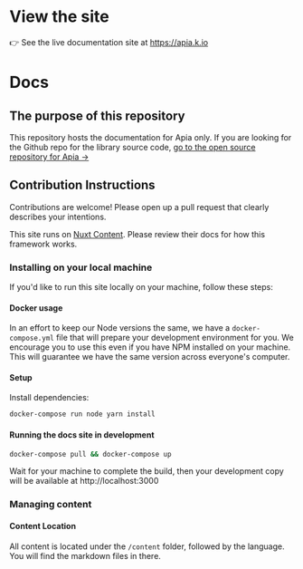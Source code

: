 # View the site

👉 See the live documentation site at https://apia.k.io

# Docs

## The purpose of this repository

This repository hosts the documentation for Apia only. If you are looking for the Github repo for the library source code, [go to the open source repository for Apia →](https://github.com/apiaframework/apia)

## Contribution Instructions

Contributions are welcome! Please open up a pull request that clearly describes your intentions.

This site runs on [Nuxt Content](https://content.nuxtjs.org/). Please review their docs for how this framework works.

### Installing on your local machine

If you'd like to run this site locally on your machine, follow these steps:

#### Docker usage

In an effort to keep our Node versions the same, we have a `docker-compose.yml` file that will prepare your development environment for you. We encourage you to use this even if you have NPM installed on your machine. This will guarantee we have the same version across everyone's computer.

#### Setup

Install dependencies:

```bash
docker-compose run node yarn install
```

#### Running the docs site in development

```bash
docker-compose pull && docker-compose up
```

Wait for your machine to complete the build, then your development copy will be available at http://localhost:3000

### Managing content

#### Content Location

All content is located under the `/content` folder, followed by the language. You will find the markdown files in there.
